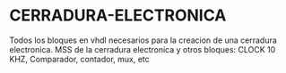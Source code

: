 # CERRADURA-ELECTRONICA
Todos los bloques en vhdl necesarios para la creacion de una cerradura electronica. 
MSS de la cerradura electronica y otros bloques: CLOCK 10 KHZ, Comparador, contador, mux, etc

